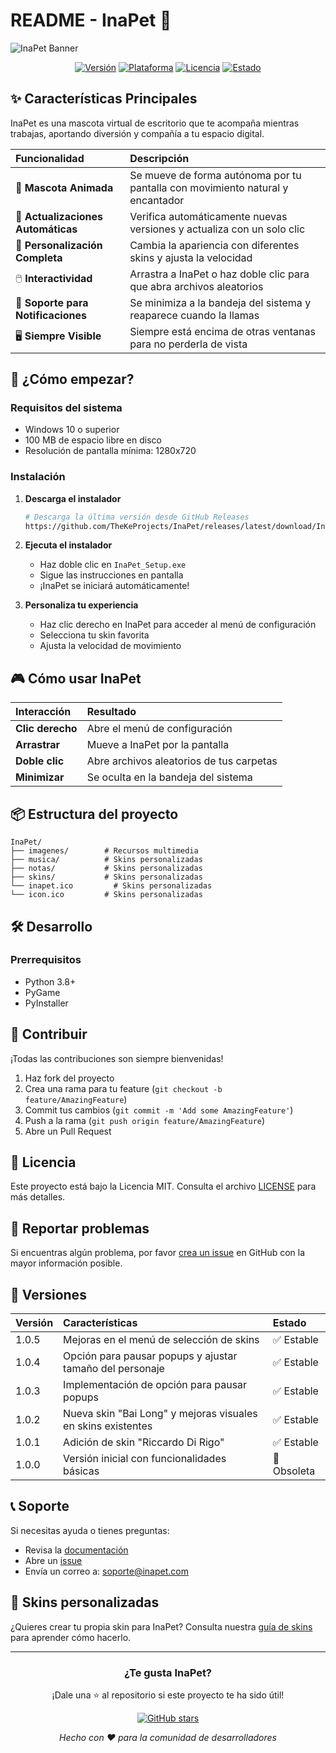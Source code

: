 # README - InaPet 🐾

![InaPet Banner](https://via.placeholder.com/1200x400/679aad/ffffff?text=InaPet+-+Tu+mascota+virtual+de+escritorio)

<div align="center">

[![Versión](https://img.shields.io/badge/Versión-1.0.2-success)](https://github.com/TheKeProjects/InaPet/releases/latest/download/InaPet_Setup.exe)
[![Plataforma](https://img.shields.io/badge/Plataforma-Windows-informational)](https://www.microsoft.com/windows)
[![Licencia](https://img.shields.io/badge/Licencia-MIT-blue)](LICENSE)
[![Estado](https://img.shields.io/badge/Estado-Activo-brightgreen)](https://github.com/TheKeProjects/InaPet)

</div>

## ✨ Características Principales

InaPet es una mascota virtual de escritorio que te acompaña mientras trabajas, aportando diversión y compañía a tu espacio digital.

| Funcionalidad | Descripción |
| :--- | :--- |
| 🐾 **Mascota Animada** | Se mueve de forma autónoma por tu pantalla con movimiento natural y encantador |
| 🔄 **Actualizaciones Automáticas** | Verifica automáticamente nuevas versiones y actualiza con un solo clic |
| 🎨 **Personalización Completa** | Cambia la apariencia con diferentes skins y ajusta la velocidad |
| 🖱️ **Interactividad** | Arrastra a InaPet o haz doble clic para que abra archivos aleatorios |
| 🔔 **Soporte para Notificaciones** | Se minimiza a la bandeja del sistema y reaparece cuando la llamas |
| 🖥️ **Siempre Visible** | Siempre está encima de otras ventanas para no perderla de vista |

## 🚀 ¿Cómo empezar?

### Requisitos del sistema
- Windows 10 o superior
- 100 MB de espacio libre en disco
- Resolución de pantalla mínima: 1280x720

### Instalación

1. **Descarga el instalador**
   ```bash
   # Descarga la última versión desde GitHub Releases
   https://github.com/TheKeProjects/InaPet/releases/latest/download/InaPet_Setup.exe
   ```

2. **Ejecuta el instalador**
   - Haz doble clic en `InaPet_Setup.exe`
   - Sigue las instrucciones en pantalla
   - ¡InaPet se iniciará automáticamente!

3. **Personaliza tu experiencia**
   - Haz clic derecho en InaPet para acceder al menú de configuración
   - Selecciona tu skin favorita
   - Ajusta la velocidad de movimiento

## 🎮 Cómo usar InaPet

| Interacción | Resultado |
| :--- | :--- |
| **Clic derecho** | Abre el menú de configuración |
| **Arrastrar** | Mueve a InaPet por la pantalla |
| **Doble clic** | Abre archivos aleatorios de tus carpetas |
| **Minimizar** | Se oculta en la bandeja del sistema |

## 📦 Estructura del proyecto

```
InaPet/
├── imagenes/        # Recursos multimedia
├── musica/          # Skins personalizadas
├── notas/           # Skins personalizadas
├── skins/           # Skins personalizadas
└── inapet.ico         # Skins personalizadas
└── icon.ico         # Skins personalizadas
```

## 🛠️ Desarrollo

### Prerrequisitos
- Python 3.8+
- PyGame
- PyInstaller

## 🤝 Contribuir

¡Todas las contribuciones son siempre bienvenidas!

1. Haz fork del proyecto
2. Crea una rama para tu feature (`git checkout -b feature/AmazingFeature`)
3. Commit tus cambios (`git commit -m 'Add some AmazingFeature'`)
4. Push a la rama (`git push origin feature/AmazingFeature`)
5. Abre un Pull Request

## 📄 Licencia

Este proyecto está bajo la Licencia MIT. Consulta el archivo [LICENSE](LICENSE) para más detalles.

## 🐛 Reportar problemas

Si encuentras algún problema, por favor [crea un issue](https://github.com/TheKeProjects/InaPet/issues) en GitHub con la mayor información posible.

## 🌟 Versiones

| Versión | Características | Estado |
| :--- | :--- | :--- |
| 1.0.5 | Mejoras en el menú de selección de skins | ✅ Estable |
| 1.0.4 | Opción para pausar popups y ajustar tamaño del personaje | ✅ Estable |
| 1.0.3 | Implementación de opción para pausar popups | ✅ Estable |
| 1.0.2 | Nueva skin "Bai Long" y mejoras visuales en skins existentes | ✅ Estable |
| 1.0.1 | Adición de skin "Riccardo Di Rigo" | ✅ Estable |
| 1.0.0 | Versión inicial con funcionalidades básicas | 🚫 Obsoleta |

## 📞 Soporte

Si necesitas ayuda o tienes preguntas:
- Revisa la [documentación](docs/)
- Abre un [issue](https://github.com/TheKeProjects/InaPet/issues)
- Envía un correo a: soporte@inapet.com

## 🎨 Skins personalizadas

¿Quieres crear tu propia skin para InaPet? Consulta nuestra [guía de skins](docs/SKINS.md) para aprender cómo hacerlo.

---

<div align="center">

### ¿Te gusta InaPet?

¡Dale una ⭐ al repositorio si este proyecto te ha sido útil!

[![GitHub stars](https://img.shields.io/github/stars/TheKeProjects/InaPet?style=social)](https://github.com/TheKeProjects/InaPet/stargazers)

*Hecho con ❤️ para la comunidad de desarrolladores*

</div>
